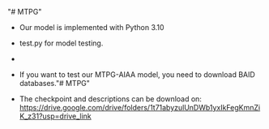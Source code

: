 "# MTPG" 

* Our model is implemented with Python 3.10

* test.py for model testing.
* 
* If you want to test our MTPG-AIAA model, you need to download BAID databases."# MTPG" 
* The checkpoint and descriptions can be download on: https://drive.google.com/drive/folders/1t71abyzulUnDWb1yxIkFegKmnZiK_z31?usp=drive_link

